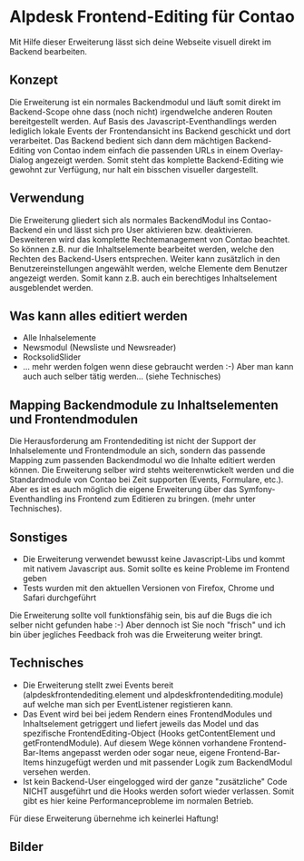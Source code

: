 
# Alpdesk Frontend-Editing für Contao
Mit Hilfe dieser Erweiterung lässt sich deine Webseite visuell direkt im Backend bearbeiten.


## Konzept

Die Erweiterung ist ein normales Backendmodul und läuft somit direkt im Backend-Scope ohne dass (noch nicht) irgendwelche anderen Routen bereitgestellt werden.
Auf Basis des Javascript-Eventhandlings werden lediglich lokale Events der Frontendansicht ins Backend geschickt und dort verarbeitet.
Das Backend bedient sich dann dem mächtigen Backend-Editing von Contao indem einfach die passenden URLs in einem Overlay-Dialog angezeigt werden. Somit steht das komplette Backend-Editing wie gewohnt zur Verfügung, nur halt ein bisschen visueller dargestellt.

## Verwendung

Die Erweiterung gliedert sich als normales BackendModul ins Contao-Backend ein und lässt sich pro User aktivieren bzw. deaktivieren.
Desweiteren wird das komplette Rechtemanagement von Contao beachtet. So können z.B. nur die Inhaltselemente bearbeitet werden, welche den Rechten des Backend-Users entsprechen.
Weiter kann zusätzlich in den Benutzereinstellungen angewählt werden, welche Elemente dem Benutzer angezeigt werden. Somit kann z.B. auch ein berechtiges Inhaltselement ausgeblendet werden.

## Was kann alles editiert werden

- Alle Inhalselemente
- Newsmodul (Newsliste und Newsreader)
- RocksolidSlider
- ... mehr werden folgen wenn diese gebraucht werden :-) Aber man kann auch auch selber tätig werden... (siehe Technisches)

## Mapping Backendmodule zu Inhaltselementen und Frontendmodulen

Die Herausforderung am Frontendediting ist nicht der Support der Inhalselemente und Frontendmodule an sich, sondern das passende Mapping zum passenden Backendmodul wo die Inhalte editiert werden können.
Die Erweiterung selber wird stehts weiterenwtickelt werden und die Standardmodule von Contao bei Zeit supporten (Events, Formulare, etc.).
Aber es ist es auch möglich die eigene Erweiterung über das Symfony-Eventhandling ins Frontend zum Editieren zu bringen. (mehr unter Technisches).


## Sonstiges

- Die Erweiterung verwendet bewusst keine Javascript-Libs und kommt mit nativem Javascript aus. Somit sollte es keine Probleme im Frontend geben
- Tests wurden mit den aktuellen Versionen von Firefox, Chrome und Safari durchgeführt


Die Erweiterung sollte voll funktionsfähig sein, bis auf die Bugs die ich selber nicht gefunden habe :-) Aber dennoch ist Sie noch "frisch" und ich bin über jegliches Feedback froh was die Erweiterung weiter bringt.

## Technisches

- Die Erweiterung stellt zwei Events bereit (alpdeskfrontendediting.element und alpdeskfrontendediting.module) auf welche man sich per EventListener registieren kann.
-  Das Event wird bei bei jedem Rendern eines FrontendModules und Inhaltselement getriggert und liefert jeweils das Model und das spezifische FrontendEditing-Object (Hooks getContentElement und getFrontendModule). Auf diesem Wege können vorhandene Frontend-Bar-Items angepasst werden oder sogar neue, eigene Frontend-Bar-Items hinzugefügt werden und mit passender Logik zum BackendModul versehen werden.
- Ist kein Backend-User eingelogged wird der ganze "zusätzliche" Code NICHT ausgeführt und die Hooks werden sofort wieder verlassen. Somit gibt es hier keine Performanceprobleme im normalen Betrieb.

Für diese Erweiterung übernehme ich keinerlei Haftung!

## Bilder
<p><img src="https://x-projects.de/files/alpdesk/frontendediting/b1.png" alt=""></p>  
<p><img src="https://x-projects.de/files/alpdesk/frontendediting/b2.png" alt=""></p>  
<p><img src="https://x-projects.de/files/alpdesk/frontendediting/b3.png" alt=""></p>  
<p><img src="https://x-projects.de/files/alpdesk/frontendediting/b4.png" alt=""></p>  
<p><img src="https://x-projects.de/files/alpdesk/frontendediting/b5.png" alt=""></p>  
<p><img src="https://x-projects.de/files/alpdesk/frontendediting/b6.png" alt=""></p>  
<p><img src="https://x-projects.de/files/alpdesk/frontendediting/b7.png" alt=""></p>  
<p><img src="https://x-projects.de/files/alpdesk/frontendediting/b8.png" alt=""></p>  
<p><img src="https://x-projects.de/files/alpdesk/frontendediting/b9.png" alt=""></p>  
<p><img src="https://x-projects.de/files/alpdesk/frontendediting/b10.png" alt=""></p>  
<p><img src="https://x-projects.de/files/alpdesk/frontendediting/b11.png" alt=""></p>  
<p><img src="https://x-projects.de/files/alpdesk/frontendediting/b12.png" alt=""></p>  
<p><img src="https://x-projects.de/files/alpdesk/frontendediting/b13.png" alt=""></p>  
<p><img src="https://x-projects.de/files/alpdesk/frontendediting/b14.png" alt=""></p>  

